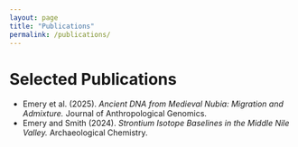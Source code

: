 ```yaml
---
layout: page
title: "Publications"
permalink: /publications/
---
```


# Selected Publications

- Emery et al. (2025). *Ancient DNA from Medieval Nubia: Migration and Admixture.* Journal of Anthropological Genomics.
- Emery and Smith (2024). *Strontium Isotope Baselines in the Middle Nile Valley.* Archaeological Chemistry.
